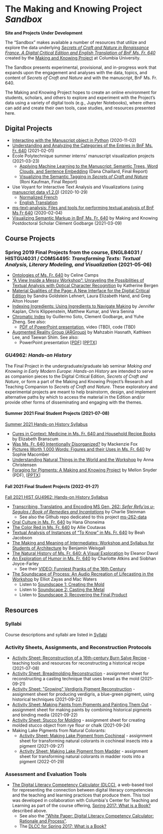 # The Making and Knowing Project *Sandbox*
**Site and Projects Under Development**

The “Sandbox” makes available a number of resources that utilize and explore the data underlying [_Secrets of Craft and Nature in Renaissance France. A Digital Critical Edition and English Translation of BnF Ms. Fr. 640_](https://edition640.makingandknowing.org/) created by the [Making and Knowing Project](https://www.makingandknowing.org/) at Columbia University.

The Sandbox presents experimental, provisional, and in-progress work that expands upon the engagement and analyses with the data, topics, and content of _Secrets of Craft and Nature_ and with the manuscript, BnF Ms. Fr. 640.

The Making and Knowing Project hopes to create an online environment for students, scholars, and others to explore and experiment with the Project’s data using a variety of digital tools (e.g., Jupyter Notebooks), where others can add and create their own tools, case studies, and resources presented here.

## Digital Projects
- [Interacting with the Manuscript object in Python](docs/manuscript-object-tutorial.md) (2020-11-02)
- [Understanding and Analyzing the Categories of the Entries in BnF Ms. Fr. 640](docs/categories.md) (2021-02-01)
- École Polytechnique summer interns' manuscript visualization projects (2021-03-23)
   - [Applying Machine Learning to the Manuscript: Semantic Trees, Word Clouds, and Sentence Embedding](docs/Chaillard_final-report.md) (Dana Chaillard, Final Report)
   - [Visualizing the Semantic Tagging in _Secrets of Craft and Nature_](docs/Kaufman_final-report.md) (Roni Kaufman, Final Report)
- Use Voyant for Interactive Text Analysis and Visualizations (using [manuscript data v1.2.0](https://github.com/cu-mkp/m-k-manuscript-data/releases/tag/v1.2.0)) (2020-10-29)
   - [Normalized French](http://voyant-test.makingandknowing.org:8888/?corpus=6b5b78554b426ede98671e5fdcad294d)
   - [English Translation](http://voyant-test.makingandknowing.org:8888/?corpus=b560f05582db17b6eb34356d684e565f)
- [ms-text-analysis: Files and tools for performing textual analysis of BnF Ms Fr 640](https://cu-mkp.github.io/ms-text-analysis/guide_to_searching) (2020-02-04)
- [Visualizing Semantic Markup in BnF Ms. Fr. 640](https://www.clementgodbarge.com/post/visualization/) by Making and Knowing Postdoctoral Scholar Clément Godbarge (2021-03-09)

## Course Projects
### Spring 2019 Final Projects from the course, ENGL84031 / HISTGU4031 / COMS4495: *Transforming Texts: Textual Analysis, Literary Modeling, and Visualization* (2021-05-06)
- [Ontologies of Ms. Fr. 640](docs/SP19_Camps_Ontologies-of-Ms-Fr-640.pdf) by Celine Camps
- [“A View Inside a Messy Workshop”: Unraveling the Possibilities of Textual Analysis with Optical Character Recognition](/docs/SP19_Bergen_Textual-Analysis-with-Optical-Character-Recognition.pdf) by Katherine Bergen
- [Material Qualities of the Page: A New Interface for the Digital Critical Edition](/docs/SP19_Lehnert-Hand-Houser_Material-Qualities-of-the-Page.pdf) by Sandra Goldstein Lehnert, Laura Elizabeth Hand, and Greg Alton Houser
- [Indexing Ingredients: Using Ingredients to Navigate Making](docs/SP19_Kaplan_Indexing-Ingredients.pdf) by Jennifer Kaplan, Chris Klippenstein, Matthew Kumar, and Vera Senina
- [Chromatic Index](docs/SP19_Soto_Chromatic-Index.pdf) by Guillermo Soto, Clement Godbarge, and Yuhe Zheng. See also:
  - [PDF of PowerPoint presentation](docs/SP19_Chromatic-Index-Presentation.pdf), video (TBD), code (TBD)
- [Augmented Reality Group (ARGroup)](docs/SP19_ARGroup.pdf) by Mahzabin Hasnath, Kathleen Lee, and Taewan Shim. See also:
  - PowerPoint presentation [[PDF](docs/SP19_ARGroup-Presentation.pdf)] [[PPTX](docs/SP19_ARGroup-Presentation.pptx)]

### GU4962: *Hands-on History*
The Final Project in the undergraduate/graduate lab seminar *Making and Knowing in Early Modern Europe: Hands-on History* are intended to serve as companion pieces to the Digital Critical Edition, *Secrets of Craft and Nature*, or form a part of the Making and Knowing Project’s Research and Teaching Companion to *Secrets of Craft and Nature*. These exploratory and experimental projects are meant to help brainstorm, design, and implement alternative paths by which to access the material in the Edition and/or provide other forms of disseminating and engaging with the themes.

#### Summer 2021 Final Student Projects (2021-07-08)
[Summer 2021 Hands-on History Syllabus](https://docs.google.com/document/d/e/2PACX-1vTdDTbjg3Wo-03RCA7KtszFF-nVyY0ECotExiQK8SnNpBQ_zNC0tBv9f_RUCujxGlTkdFTZiGicbVKO/pub)
- [Cures in Context: Medicine in Ms. Fr. 640 and Household Recipe Books](docs/su21_branscum_elizabeth_final-project-medicinal.md) by Elizabeth Branscum
- [Was Ms. Fr. 640 Intentionally Disorganized?](docs/su21_fox_mackenzie_final-project-disorganization.md) by Mackenzie Fox
- [Pictures Worth 1,000 Words: Figures and their Uses in Ms. Fr. 640](docs/su21_macomber_sophie_final-project-figures.md) by Sophie Macomber
- [Understanding Natural Things in the World and the Workshop](docs/su21_christensen_anna_final-project-natural-things.md) by Anna Christensen
- [Foraging for Pigments: A Making and Knowing Project](docs/su21_snyder_mellon_final-project-pigments.pdf) by Mellon Snyder (PDF), [[PPTX](docs/su21_snyder_mellon_final-project-pigments.pptx)]

#### Fall 2021 Final Student Projects (2022-01-27)
[Fall 2021 HIST GU4962: Hands-on History Syllabus](https://docs.google.com/document/d/1j7CNhD3fzsmBP3sYKqyoUo5ldmymIYLXbcIWuLFnmt8/edit?usp=sharing)
- [Transcribing, Translating, and Encoding MS Gen, 262: *Sefer Refu'os u-Segulos / Book of Remedies and Incantations*](docs/fa21_steinman_charlie_final-project-ms262.md) by Charlie Steinman
     - See also the Github repo dedicated to this project [ms-262-data](https://github.com/cu-mkp/ms-262-data) 
- [Oral Culture in Ms. Fr. 640](docs/fa21_ghoneima_hana_final-project-oral-culture.md) by Hana Ghoneima
- [The Color Red in Ms. Fr. 640](docs/fa21_coutavas_allie_final-project-reds.md) by Allie Coutavas
- [Textual Analysis of Instances of “To Know” in Ms. Fr. 640](docs/fa21_jacobson_beah_final-project-know.md) by Beah Jacobson
- [The Making and Meaning of Intermediates: Workshop and Syllabus for Students of Architecture](docs/fa21_weisgall_benjamin_final-project-architecture-workshop.md) by Benjamin Weisgall
- [The Natural History of Ms. Fr. 640: A Visual Exploration](docs/fa21_davol_eleanor_final-project-nat-history.pdf) by Eleanor Davol
- [An Exploration of Humor in Ms. Fr. 640](docs/fa21_atkins+joyce-farley_charlotte+siobhan_pranks.md) by Charlotte Atkins and Siobhan Joyce-Farley
     - See their [VIDEO: Funniest Pranks of the 16th Century](https://youtu.be/BFK71x0bvuE)
-  [The Soundscape of Process: An Audio Recreation of Lifecasting in the Workshop](docs/fa21_zayas+waters_elliot+mac_final-project-soundscape.md) by Elliot Zayas and Mac Waters
     - Listen to [Soundscape 1: Creating the Mold](https://vimeo.com/672477385)
     - Listen to [Soundscape 2: Casting the Metal](https://vimeo.com/672823504)
     - Listen to [Soundscape 3: Recovering the Final Product](https://vimeo.com/672823543)

## Resources

### Syllabi
Course descriptions and syllabi are listed in [Syllabi](docs/syllabi.md)

### Activity Sheets, Assignments, and Reconstruction Protocols
- [Activity Sheet: Reconstruction of a 16th-century Burn Salve Recipe](docs/burnsalve.md) - teaching tools and resources for reconstructing a historical recipe (2021-07-08)
- [Activity Sheet: Breadmolding Reconstruction](docs/breadmolding-assignment.md) - assignment sheet for reconstructing a casting technique that uses bread as the mold (2021-09-21)
- [Activity Sheet: "Growing" Verdigris Pigment Reconstruction](docs/verdigris-assignment.md) - assignment sheet for producing verdigris, a blue-green pigment, using historical techniques (2021-09-22)
- [Activity Sheet: Making Paints from Pigments and Painting Them Out](docs/painting-assignment.md) - assignment sheet for making paints by combining historical pigments and binding media (2021-09-22)
- [Activity Sheet: Stucco for Molding](docs/stucco-assignment.md) - assignment sheet for creating molded stucco object from rye flour or chalk (2021-09-24) 
- Making Lake Pigments from Natural Colorants:
     - [Activity Sheet: Making Lake Pigment from Cochineal](docs/pigment-cochineal-lake_assignment.md) - assignment sheet for transforming natural colorants in cochineal insects into a pigment (2021-09-27)
     - [Activity Sheet: Making Lake Pigment from Madder](docs/pigment-madder-lake_assignment.md) - assignment sheet for transforming natural colorants in madder roots into a pigment (2022-01-29)

### Assessment and Evaluation Tools
- [The Digital Literacy Competency Calculator (DLCC)](https://ccnmtl.github.io/digital-literacy/), a web-based tool for representing the connection between digital literacy competencies and the teaching and learning practices that produce them. This tool was developed in collaboration with Columbia's Center for Teaching and Learning as part of the course offering, [Spring 2017: What is a Book?](https://www.makingandknowing.org/wp-content/uploads/2019/10/Website-Syllabus_Digital_course.pdf) described above. 
     - See also the [“White Paper: Digital Literacy Competency Calculator: Rationale and Process”](https://docs.google.com/document/d/11Em2vX-jJw_4QoP62STwVo1i5cNi81ARft9j7gOQsoA/edit?usp=sharing).
     - The [DLCC for Spring 2017: What is a Book?](https://cu-mkp.github.io/diglit-gr8975/)

